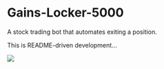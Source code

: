 # Gains-Locker-5000
A stock trading bot that automates exiting a position. 

This is README-driven development...

<img src="gains-locker-drawing.jpg"/>
